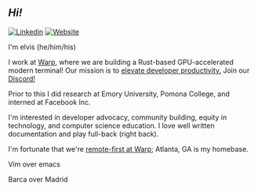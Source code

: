 ## <em>Hi!</em>

[![Linkedin](https://img.shields.io/badge/-Linkedin-blue?style=flat-square&logo=Linkedin&logoColor=white&link=https://www.linkedin.com/in/elviskahoro/)](https://www.linkedin.com/in/elviskahoro/) 
[![Website](https://img.shields.io/badge/-Website-critical?style=flat-square&logo=AddThis&logoColor=white&link=https://elvis.ai/)](https://elvis.ai/)

I'm elvis (he/him/his)

I work at [Warp](https://warp.dev/), where we are building a Rust-based GPU-accelerated modern terminal!
Our mission is to [elevate developer productivity.](https://github.com/warpdotdev/Warp/discussions?discussions_q=label%3ARoadmap+sort%3Atop)
Join our [Discord!](https://discord.gg/warpdotdev)

Prior to this I did research at Emory University, Pomona College, and interned at Facebook Inc.

I'm interested in developer advocacy, community building, equity in technology, and computer science education.
I love well written documentation and play full-back (right back).

I'm fortunate that we're [remote-first at Warp](https://www.warp.dev/hiring); Atlanta, GA is my homebase.

Vim over emacs

Barca over Madrid
